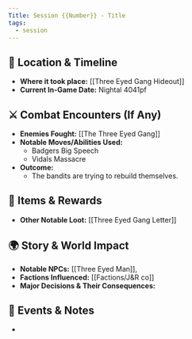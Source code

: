```yaml
---
Title: Session {{Number}} - Title
tags:
  - session
---
```



## 📍 Location & Timeline
- **Where it took place:** [[Three Eyed Gang Hideout]]  
- **Current In-Game Date:** Nightal  4041pf 

## ⚔️ Combat Encounters (If Any)
- **Enemies Fought:** [[The Three Eyed Gang]]  
- **Notable Moves/Abilities Used:**  
	- Badgers Big Speech
	- Vidals Massacre 
- **Outcome:**  
	- The bandits are trying to rebuild themselves.

## 🔮 Items & Rewards
- **Other Notable Loot:**  [[Three Eyed Gang Letter]]

## 🌍 Story & World Impact
- **Notable NPCs:** [[Three Eyed Man]],    
- **Factions Influenced:** [[Factions/J&R co]]  
- **Major Decisions & Their Consequences:**  

## 📝 Events & Notes
- 


